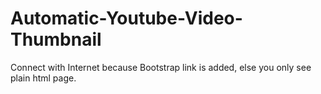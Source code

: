 # Automatic-Youtube-Video-Thumbnail

Connect with Internet because Bootstrap link is added, else you only see plain html page.
